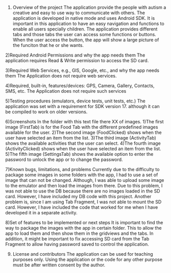 1)  Overview of the project
 The application provide the people with autism a creative and easy to use way to communicate with others. The application is developed in native mode and uses Android SDK. It is important in this application to have an easy navigation and functions to enable all users specially children.
The application provides different tabs and those tabs the user can access some functions or buttons. When the user access the button, the app will show a large picture of the funciton that he or she wants.

2)Required Android Permissions and why the app needs them
The application requires Read & Write permission to access the SD card.

3)Required Web Services, e.g., GIS, Google, etc., and why the app needs them
The Application does not require web services.

4)Required, built-in, features/devices: GPS, Camera, Gallery, Contacts, SMS, etc. 
The Application does not require such services

5)Testing procedures (emulators, device tests, unit tests, etc.)
The application was set with a requirement for SDK version 17. although it can be compiled to work on older versions.

6)Screenshots
In the folder with this text file there XX of images. 
  1)The first image (FirstTab) is for the Food Tab with the different predefined images available for the user. 
  2)The second image (FoodClicked) shows when the user have selected an item from the list. 
  3)The third image (ActivityTab) shows the available activities that the user can select. 
  4)The fourth image (ActivityClicked) shows when the user have selected an item from the list. 
  5)The fifth image (SettingsTab) shows the available option to enter the password to unlock the app or to change the password.

7)Known bugs, limitations, and problems
Currently due to the difficulty to package some images in some folders with the app, I had to use a set of image that can not be changed. Although, I was able to upload some image to the emulator and then load the images from there. Due to this problem, I was not able to use the DB because there are no images loaded in the SD card. However, I have included my DB code with this project.
Another problem is, since I am using Tab Fragment, I was not able to mount the SD card. However, I have included the code that worked for me when I have developed it in a separate activity.

8)Set of features to be implemented or next steps 
It is important to find the way to package the images with the app in certain folder. This to allow the app to load them and then show them in the gridviews and the tabs.
In addition, it might be important to fix accessing SD card from the Tab Fragment to allow having password saved to control the application.

9) License and contributors 
The application can be used for teaching purposes only. Using the application or the code for any other purpose must be after written consent by the author.
